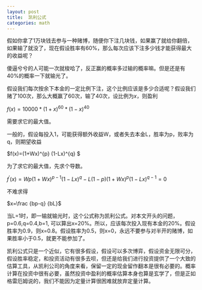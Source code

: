 ```yaml
---
layout: post
title:  凯利公式
categories: math
---
```

假如你拿了1万块钱去参与一种赌博，随便你下注几块钱，如果赢了就给你翻倍，如果输了就没了，现在假设胜率有60%，那么每次应该下注多少钱才能获得最大的收益呢？

傻逼兮兮的人可能一次就梭哈了，反正赢的概率多过输的概率嘛。但是还是有40%的概率一下就输光了。

假设我们每次按余下本金的一定比例下注，这个比例应该是多少合适呢？假设我们赌了100次，那么大概赢了60次，输了40次，设比例为$x$，则盈利

$f(x)=10000*(1+x)^{60} *(1-x)^{40}$

需要求它的最大值。

一般的，假设每投入1，可能获得额外收益W，或者失去本金L，胜率为p，败率为q，则期望收益

$f(x)=(1+Wx)^{p} (1-Lx)^{q} $

为了求它的最大值，先求个导数。

$f^{'}(x)=Wp(1+Wx)^{p-1} (1-Lx)^{q} -L(1-p)(1+Wx)^{p} (1-Lx)^{q-1}=0$

不难求得

$x=\frac {bp-q} {bL}$

当L=1时，即一输就输光时，这个公式称为凯利公式。对本文开头的问题，p=0.6,q=0.4,b=1, 可以算出x=20%。所以，应该每次投入现有本金的20%。假设胜率为0.9，则x=0.8。假设胜率为0.5，则x=0，永远不要参与对半开的赌博，如果胜率小于0.5，就更不能参加了。

凯利公式只是一个近似，它有很多假设，假设可以多次博弈，假设资金无限可分，假设胜率稳定，和投资活动有很多去呗，但还是给我们进行投资提供了一个大致的估算工具，从凯利公司的角度来看，保留一定的现金留作翻本是很有必要的。概率计算在投资中很有必要，虽然投资中盈利的概率估算本身也算是玄学了，但是正如格雷厄姆说的，我们不能因为定量计算很困难就放弃定量计算。